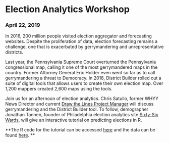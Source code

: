# Election Analytics Workshop
### April 22, 2019

In 2016, 200 million people visited election aggregator and forecasting websites. Despite the proliferation of data, election forecasting remains a challenge, one that is exacerbated by gerrymandering and unrepresentative districts.

Last year, the Pennsylvania Supreme Court overturned the Pennsylvania congressional map, calling it one of the most gerrymandered maps in the country. Former Attorney General Eric Holder even went so far as to call gerrymandering a threat to Democracy. In 2018, District Builder rolled out a suite of digital tools that allows users to create their own election map. Over 1,200 mappers created 2,600 maps using the tools.

Join us for an afternoon of election analytics. Chris Satullo, former WHYY News Director and current [Draw the Lines Project Manager](https://drawthelinespa.org/) will discuss gerrymandering and the District Builder tool. To follow, demographer Jonathan Tannen, founder of Philadelphia election analytics site [Sixty-Six Wards](http://www.sixtysixwards.com/), will give an interactive tutorial on predicting elections in R.

**The R code for the tutorial can be accessed [here](https://pennmusa.github.io/ElectionAnalyticsWorkshop/) and the data can be found [here](https://github.com/PennMUSA/ElectionAnalyticsWorkshop/tree/master/data). **
